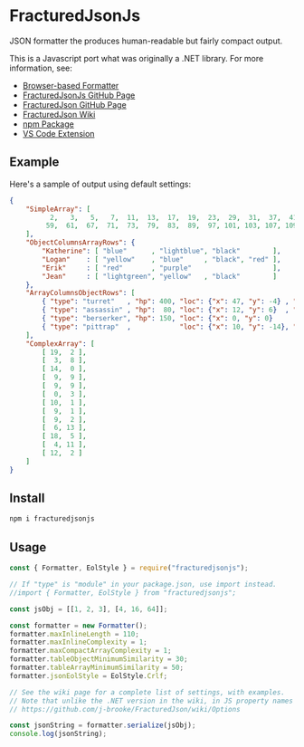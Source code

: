 # FracturedJsonJs
JSON formatter the produces human-readable but fairly compact output.

This is a Javascript port what was originally a .NET library.  For more information, see:
* [Browser-based Formatter](https://j-brooke.github.io/FracturedJson/)
* [FracturedJsonJs GitHub Page](https://github.com/j-brooke/FracturedJsonJs)
* [FracturedJson GitHub Page](https://github.com/j-brooke/FracturedJson)
* [FracturedJson Wiki](https://github.com/j-brooke/FracturedJson/wiki)
* [npm Package](https://www.npmjs.com/package/fracturedjsonjs)
* [VS Code Extension](https://marketplace.visualstudio.com/items?itemName=j-brooke.fracturedjsonvsc)

## Example

Here's a sample of output using default settings:

```json
{
    "SimpleArray": [
          2,   3,   5,   7,  11,  13,  17,  19,  23,  29,  31,  37,  41,  43,  47,  53,
         59,  61,  67,  71,  73,  79,  83,  89,  97, 101, 103, 107, 109, 113
    ],
    "ObjectColumnsArrayRows": {
        "Katherine": [ "blue"      , "lightblue", "black"        ],
        "Logan"    : [ "yellow"    , "blue"     , "black", "red" ],
        "Erik"     : [ "red"       , "purple"                    ],
        "Jean"     : [ "lightgreen", "yellow"   , "black"        ]
    },
    "ArrayColumnsObjectRows": [
        { "type": "turret"   , "hp": 400, "loc": {"x": 47, "y": -4} , "flags": "S"   },
        { "type": "assassin" , "hp":  80, "loc": {"x": 12, "y": 6}  , "flags": "Q"   },
        { "type": "berserker", "hp": 150, "loc": {"x": 0, "y": 0}                    },
        { "type": "pittrap"  ,            "loc": {"x": 10, "y": -14}, "flags": "S,I" }
    ],
    "ComplexArray": [
        [ 19,  2 ],
        [  3,  8 ],
        [ 14,  0 ],
        [  9,  9 ],
        [  9,  9 ],
        [  0,  3 ],
        [ 10,  1 ],
        [  9,  1 ],
        [  9,  2 ],
        [  6, 13 ],
        [ 18,  5 ],
        [  4, 11 ],
        [ 12,  2 ]
    ]
}
```


## Install

```sh
npm i fracturedjsonjs
```

## Usage

```js
const { Formatter, EolStyle } = require("fracturedjsonjs");

// If "type" is "module" in your package.json, use import instead.
//import { Formatter, EolStyle } from "fracturedjsonjs";

const jsObj = [[1, 2, 3], [4, 16, 64]];

const formatter = new Formatter();
formatter.maxInlineLength = 110;
formatter.maxInlineComplexity = 1;
formatter.maxCompactArrayComplexity = 1;
formatter.tableObjectMinimumSimilarity = 30;
formatter.tableArrayMinimumSimilarity = 50;
formatter.jsonEolStyle = EolStyle.Crlf;

// See the wiki page for a complete list of settings, with examples.
// Note that unlike the .NET version in the wiki, in JS property names start with lower case.
// https://github.com/j-brooke/FracturedJson/wiki/Options

const jsonString = formatter.serialize(jsObj);
console.log(jsonString);
```
